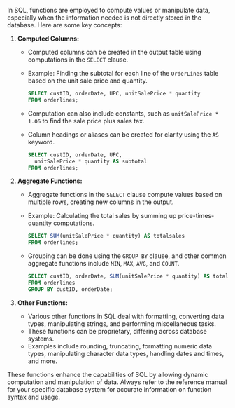 In SQL, functions are employed to compute values or manipulate data, especially when the information needed is not directly stored in the database. Here are some key concepts:

1. **Computed Columns:**
   - Computed columns can be created in the output table using computations in the `SELECT` clause.
   - Example: Finding the subtotal for each line of the `OrderLines` table based on the unit sale price and quantity.

     ```sql
     SELECT custID, orderDate, UPC, unitSalePrice * quantity
     FROM orderlines;
     ```

   - Computation can also include constants, such as `unitSalePrice * 1.06` to find the sale price plus sales tax.
   - Column headings or aliases can be created for clarity using the `AS` keyword.

     ```sql
     SELECT custID, orderDate, UPC, 
       unitSalePrice * quantity AS subtotal
     FROM orderlines;
     ```

2. **Aggregate Functions:**
   - Aggregate functions in the `SELECT` clause compute values based on multiple rows, creating new columns in the output.
   - Example: Calculating the total sales by summing up price-times-quantity computations.

     ```sql
     SELECT SUM(unitSalePrice * quantity) AS totalsales
     FROM orderlines;
     ```

   - Grouping can be done using the `GROUP BY` clause, and other common aggregate functions include `MIN`, `MAX`, `AVG`, and `COUNT`.

     ```sql
     SELECT custID, orderDate, SUM(unitSalePrice * quantity) AS total
     FROM orderlines
     GROUP BY custID, orderDate;
     ```

3. **Other Functions:**
   - Various other functions in SQL deal with formatting, converting data types, manipulating strings, and performing miscellaneous tasks.
   - These functions can be proprietary, differing across database systems.
   - Examples include rounding, truncating, formatting numeric data types, manipulating character data types, handling dates and times, and more.

These functions enhance the capabilities of SQL by allowing dynamic computation and manipulation of data. Always refer to the reference manual for your specific database system for accurate information on function syntax and usage.